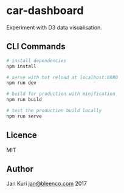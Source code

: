 # car-dashboard

Experiment with D3 data visualisation.

## CLI Commands

``` bash
# install dependencies
npm install

# serve with hot reload at localhost:8080
npm run dev

# build for production with minification
npm run build

# test the production build locally
npm run serve
```

## Licence

MIT

## Author

Jan Kuri <jan@bleenco.com> 2017 
